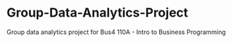 # Group-Data-Analytics-Project
Group data analytics project for Bus4 110A - Intro to Business Programming
